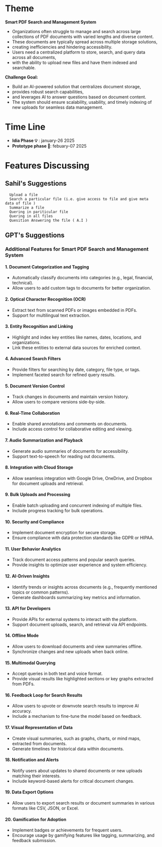 # Theme
**Smart PDF Search and Management System**   
* Organizations often struggle to manage and search across large collections of PDF documents with varied lengths and diverse content.  
* These documents are typically spread across multiple storage solutions,  
* creating inefficiencies and hindering accessibility.  
* Users need a centralized platform to store, search, and query data across all documents,  
* with the ability to upload new files and have them indexed and searchable. 

**Challenge Goal:**  
* Build an AI-powered solution that centralizes document storage,  
* provides robust search capabilities,  
* and leverages AI to answer questions based on document content.  
* The system should ensure scalability, usability, and timely indexing of new uploads for seamless data management.

# Time Line
* **Idia Phase 💡** : january-26 2025
* **Prototype phase 🚀**: febuary-07 2025

# Features Discussing

## Sahil's Suggestions
      Upload a file
      Search a particular file (i.e. give access to file and give meta data of file )
      Summarize a file
      Quering in pariticular file
      Quering in all files
      Quesition Answering the file ( A.I )
## GPT's Suggestions
### Additional Features for Smart PDF Search and Management System

#### **1. Document Categorization and Tagging**
- Automatically classify documents into categories (e.g., legal, financial, technical).
- Allow users to add custom tags to documents for better organization.

#### **2. Optical Character Recognition (OCR)**
- Extract text from scanned PDFs or images embedded in PDFs.
- Support for multilingual text extraction.

#### **3. Entity Recognition and Linking**
- Highlight and index key entities like names, dates, locations, and organizations.
- Link these entities to external data sources for enriched context.

#### **4. Advanced Search Filters**
- Provide filters for searching by date, category, file type, or tags.
- Implement faceted search for refined query results.

#### **5. Document Version Control**
- Track changes in documents and maintain version history.
- Allow users to compare versions side-by-side.

#### **6. Real-Time Collaboration**
- Enable shared annotations and comments on documents.
- Include access control for collaborative editing and viewing.

#### **7. Audio Summarization and Playback**
- Generate audio summaries of documents for accessibility.
- Support text-to-speech for reading out documents.

#### **8. Integration with Cloud Storage**
- Allow seamless integration with Google Drive, OneDrive, and Dropbox for document uploads and retrieval.

#### **9. Bulk Uploads and Processing**
- Enable batch uploading and concurrent indexing of multiple files.
- Include progress tracking for bulk operations.

#### **10. Security and Compliance**
- Implement document encryption for secure storage.
- Ensure compliance with data protection standards like GDPR or HIPAA.

#### **11. User Behavior Analytics**
- Track document access patterns and popular search queries.
- Provide insights to optimize user experience and system efficiency.

#### **12. AI-Driven Insights**
- Identify trends or insights across documents (e.g., frequently mentioned topics or common patterns).
- Generate dashboards summarizing key metrics and information.

#### **13. API for Developers**
- Provide APIs for external systems to interact with the platform.
- Support document uploads, search, and retrieval via API endpoints.

#### **14. Offline Mode**
- Allow users to download documents and view summaries offline.
- Synchronize changes and new uploads when back online.

#### **15. Multimodal Querying**
- Accept queries in both text and voice format.
- Provide visual results like highlighted sections or key graphs extracted from PDFs.

#### **16. Feedback Loop for Search Results**
- Allow users to upvote or downvote search results to improve AI accuracy.
- Include a mechanism to fine-tune the model based on feedback.

#### **17. Visual Representation of Data**
- Create visual summaries, such as graphs, charts, or mind maps, extracted from documents.
- Generate timelines for historical data within documents.

#### **18. Notification and Alerts**
- Notify users about updates to shared documents or new uploads matching their interests.
- Include keyword-based alerts for critical document changes.

#### **19. Data Export Options**
- Allow users to export search results or document summaries in various formats like CSV, JSON, or Excel.

#### **20. Gamification for Adoption**
- Implement badges or achievements for frequent users.
- Encourage usage by gamifying features like tagging, summarizing, and feedback submission.

